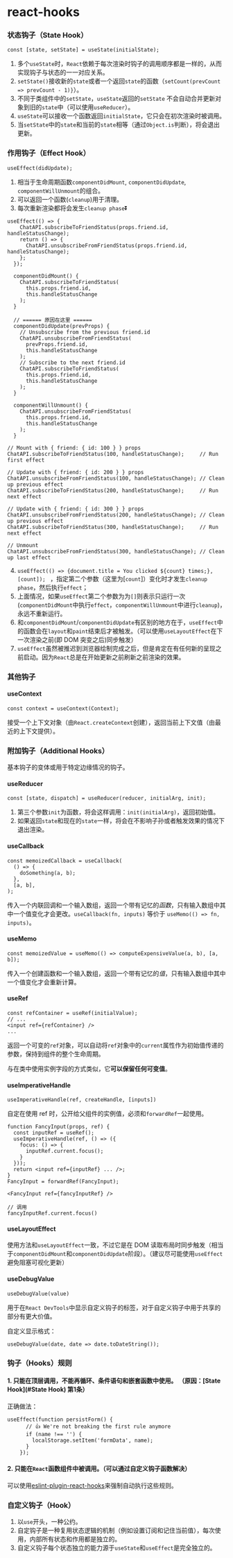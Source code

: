 # react-hooks

### 状态钩子（State Hook）

```
const [state, setState] = useState(initialState);
```

1. 多个`useState`时，`React`依赖于每次渲染时钩子的调用顺序都是一样的，从而实现钩子与状态的一一对应关系。
2. `setState()`接收新的`state`或者一个返回`state`的函数（`setCount(prevCount => prevCount - 1)}`）。
3. 不同于类组件中的`setState`，`useState`返回的`setState` 不会自动合并更新对象到旧的`state`中（可以使用`useReducer`）。
4. `useState`可以接收一个函数返回`initialState`，它只会在初次渲染时被调用。
5. 当`setState`中的`state`和当前的`state`相等（通过`Object.is`判断），将会退出更新。



### 作用钩子（Effect Hook）

```
useEffect(didUpdate);
```

1. 相当于生命周期函数`componentDidMount`, `componentDidUpdate`, `componentWillUnmount`的组合。
2. 可以返回一个函数(`cleanup`)用于清理。
3. 每次重新渲染都将会发生`cleanup phase`⏬
```
useEffect(() => {
    ChatAPI.subscribeToFriendStatus(props.friend.id, handleStatusChange);
    return () => {
      ChatAPI.unsubscribeFromFriendStatus(props.friend.id, handleStatusChange);
    };
  });
```
```
  componentDidMount() {
    ChatAPI.subscribeToFriendStatus(
      this.props.friend.id,
      this.handleStatusChange
    );
  }

  // ====== 原因在这里 ======
  componentDidUpdate(prevProps) {
    // Unsubscribe from the previous friend.id
    ChatAPI.unsubscribeFromFriendStatus(
      prevProps.friend.id,
      this.handleStatusChange
    );
    // Subscribe to the next friend.id
    ChatAPI.subscribeToFriendStatus(
      this.props.friend.id,
      this.handleStatusChange
    );
  }

  componentWillUnmount() {
    ChatAPI.unsubscribeFromFriendStatus(
      this.props.friend.id,
      this.handleStatusChange
    );
  }
```
```
// Mount with { friend: { id: 100 } } props
ChatAPI.subscribeToFriendStatus(100, handleStatusChange);     // Run first effect

// Update with { friend: { id: 200 } } props
ChatAPI.unsubscribeFromFriendStatus(100, handleStatusChange); // Clean up previous effect
ChatAPI.subscribeToFriendStatus(200, handleStatusChange);     // Run next effect

// Update with { friend: { id: 300 } } props
ChatAPI.unsubscribeFromFriendStatus(200, handleStatusChange); // Clean up previous effect
ChatAPI.subscribeToFriendStatus(300, handleStatusChange);     // Run next effect

// Unmount
ChatAPI.unsubscribeFromFriendStatus(300, handleStatusChange); // Clean up last effect
```
4. `useEffect(() => {document.title = You clicked ${count} times;}, [count]); ` ，指定第二个参数（这里为[`count`]）变化时才发生`cleanup phase`，然后执行`effect`；
5. 上面情况，如果`useEffect`第二个参数为为`[]`则表示只运行一次(`componentDidMount`中执行`effect`，`componentWillUnmount`中进行`cleanup`)，永远不重新运行。
6. 和`componentDidMount`/`componentDidUpdate`有区别的地方在于，`useEffect`中的函数会在`layout`和`paint`结束后才被触发。（可以使用`useLayoutEffect`在下一次渲染之前(即 DOM 突变之后)同步触发）
7. `useEffect`虽然被推迟到浏览器绘制完成之后，但是肯定在有任何新的呈现之前启动。因为`React`总是在开始更新之前刷新之前渲染的效果。


### 其他钩子

#### useContext

```
const context = useContext(Context);
```

接受一个上下文对象（由`React.createContext`创建），返回当前上下文值（由最近的上下文提供）。


### 附加钩子（Additional Hooks）

基本钩子的变体或用于特定边缘情况的钩子。

#### useReducer

```
const [state, dispatch] = useReducer(reducer, initialArg, init);
```

1. 第三个参数`init`为函数，将会这样调用：`init(initialArg)`，返回初始值。
2. 如果返回`state`和现在的`state`一样，将会在不影响子孙或者触发效果的情况下退出渲染。

#### useCallback

```
const memoizedCallback = useCallback(
  () => {
    doSomething(a, b);
  },
  [a, b],
);
```

传入一个内联回调和一个输入数组，返回一个带有记忆的*函数*，只有输入数组中其中一个值变化才会更改。`useCallback(fn, inputs)` 等价于 `useMemo(() => fn, inputs)`。

#### useMemo

```
const memoizedValue = useMemo(() => computeExpensiveValue(a, b), [a, b]);
```

传入一个创建函数和一个输入数组，返回一个带有记忆的*值*，只有输入数组中其中一个值变化才会重新计算。

#### useRef

```
const refContainer = useRef(initialValue);
// ...
<input ref={refContainer} />
...
```
返回一个可变的`ref`对象，可以自动将`ref`对象中的`current`属性作为初始值传递的参数，保持到组件的整个生命周期。

与在类中使用实例字段的方式类似，它**可以保留任何可变值**。


#### useImperativeHandle

```
useImperativeHandle(ref, createHandle, [inputs])
```

自定在使用 ref 时，公开给父组件的实例值，必须和`forwardRef`一起使用。

```
function FancyInput(props, ref) {
  const inputRef = useRef();
  useImperativeHandle(ref, () => ({
    focus: () => {
      inputRef.current.focus();
    }
  }));
  return <input ref={inputRef} ... />;
}
FancyInput = forwardRef(FancyInput);

```

```
<FancyInput ref={fancyInputRef} />

// 调用
fancyInputRef.current.focus()
```

#### useLayoutEffect

使用方法和`useLayoutEffect`一致，不过它是在 DOM 读取布局时同步触发（相当于`componentDidMount`和`componentDidUpdate`阶段）。（建议尽可能使用`useEffect`避免阻塞可视化更新）


#### useDebugValue

```
useDebugValue(value)
```

用于在`React DevTools`中显示自定义钩子的标签，对于自定义钩子中用于共享的部分有更大价值。

自定义显示格式：
```
useDebugValue(date, date => date.toDateString());
```

### 钩子（Hooks）规则

#### 1. 只能在顶层调用，不能再循环、条件语句和嵌套函数中使用。 （原因：[State Hook](#State Hook) 第1条）

正确做法：
```
useEffect(function persistForm() {
      // 👍 We're not breaking the first rule anymore
      if (name !== '') {
        localStorage.setItem('formData', name);
      }
    });
```

#### 2. 只能在`React`函数组件中被调用。（可以通过自定义钩子函数解决）

可以使用[eslint-plugin-react-hooks](https://www.npmjs.com/package/eslint-plugin-react-hooks)来强制自动执行这些规则。

### 自定义钩子（Hook）

1. 以`use`开头，一种公约。
1. 自定钩子是一种复用状态逻辑的机制（例如设置订阅和记住当前值），每次使用，内部所有状态和作用都是独立的。
1. 自定义钩子每个状态独立的能力源于`useState`和`useEffect`是完全独立的。

